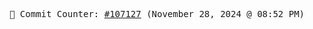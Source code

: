<p align="center">
    <samp>
        📮 Commit Counter: <a href="https://github.com/Javascript-void0/Javascript-void0/commits/main">#107127</a> (November 28, 2024 @ 08:52 PM)
    </samp>
</p>